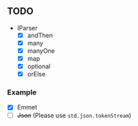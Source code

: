 ## TODO

- IParser
  - [x] andThen
  - [x] many
  - [x] manyOne
  - [x] map
  - [x] optional
  - [x] orElse

### Example

- [x] Emmet
- [ ] ~~Json~~ (Please use `std.json.tokenStream`)
